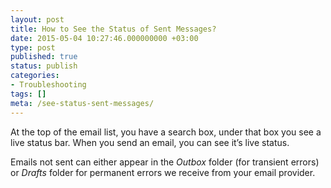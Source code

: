 ```yaml
---
layout: post
title: How to See the Status of Sent Messages?
date: 2015-05-04 10:27:46.000000000 +03:00
type: post
published: true
status: publish
categories:
- Troubleshooting
tags: []
meta: /see-status-sent-messages/
---
```


At the top of the email list, you have a search box, under that box you see a live status bar. When you send an email, you can see it’s live status.

Emails not sent can either appear in the *Outbox* folder (for transient errors) or *Drafts* folder for permanent errors we receive from your email provider.